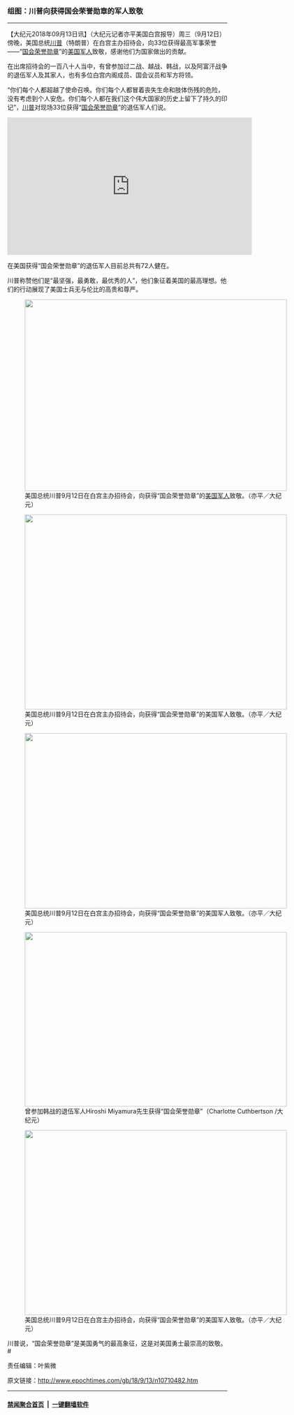 ### 组图：川普向获得国会荣誉勋章的军人致敬
------------------------

<p>【大纪元2018年09月13日讯】（大纪元记者亦平美国白宫报导）周三（9月12日）傍晚，美国总统<a href="http://www.epochtimes.com/gb/tag/%E5%B7%9D%E6%99%AE.html">川普</a>（特朗普）在白宫主办招待会，向33位获得最高军事荣誉——“<a href="http://www.epochtimes.com/gb/tag/%E5%9B%BD%E4%BC%9A%E8%8D%A3%E8%AA%89%E5%8B%8B%E7%AB%A0.html">国会荣誉勋章</a>”的<a href="http://www.epochtimes.com/gb/tag/%E7%BE%8E%E5%9B%BD%E5%86%9B%E4%BA%BA.html">美国军人</a>致敬，感谢他们为国家做出的贡献。</p>
<p>在出席招待会的一百八十人当中，有曾参加过二战、越战、韩战，以及阿富汗战争的退伍军人及其家人，也有多位白宫内阁成员、国会议员和军方将领。</p>
<p>“你们每个人都超越了使命召唤。你们每个人都冒着丧失生命和肢体伤残的危险，没有考虑到个人安危。你们每个人都在我们这个伟大国家的历史上留下了持久的印记”，<a href="http://www.epochtimes.com/gb/tag/%E5%B7%9D%E6%99%AE.html">川普</a>对现场33位获得“<a href="http://www.epochtimes.com/gb/tag/%E5%9B%BD%E4%BC%9A%E8%8D%A3%E8%AA%89%E5%8B%8B%E7%AB%A0.html">国会荣誉勋章</a>”的退伍军人们说。</p>
<p><iframe src="https://www.youtube.com/embed/lqP8T3mHKSY?rel=0" width="560" height="315" frameborder="0" allowfullscreen="allowfullscreen"></iframe></p>
<p>在美国获得“国会荣誉勋章”的退伍军人目前总共有72人健在。</p>
<p>川普称赞他们是“最坚强，最勇敢，最优秀的人”，他们象征着美国的最高理想。他们的行动展现了美国士兵无与伦比的高贵和尊严。</p>
<figure id="attachment_10710551" style="width: 600px" class="wp-caption aligncenter"><a href="http://i.epochtimes.com/assets/uploads/2018/09/1553d3b1599a6357_ttl7dayF15_01-trump.jpg"><img class="size-large wp-image-10710551" src="http://i.epochtimes.com/assets/uploads/2018/09/1553d3b1599a6357_ttl7dayF15_01-trump-600x439.jpg" alt="" width="600" height="439" /></a><figcaption class="wp-caption-text">美国总统川普9月12日在白宫主办招待会，向获得“国会荣誉勋章”的<a href="http://www.epochtimes.com/gb/tag/%E7%BE%8E%E5%9B%BD%E5%86%9B%E4%BA%BA.html">美国军人</a>致敬。（亦平／大纪元）</figcaption></figure>
<figure id="attachment_10710552" style="width: 600px" class="wp-caption aligncenter"><a href="http://i.epochtimes.com/assets/uploads/2018/09/1553d3b3407e286b_ttl7dayaT6_trump-03.jpg"><img class="size-large wp-image-10710552" src="http://i.epochtimes.com/assets/uploads/2018/09/1553d3b3407e286b_ttl7dayaT6_trump-03-600x447.jpg" alt="" width="600" height="447" /></a><figcaption class="wp-caption-text">美国总统川普9月12日在白宫主办招待会，向获得“国会荣誉勋章”的美国军人致敬。（亦平／大纪元）</figcaption></figure>
<figure id="attachment_10710550" style="width: 600px" class="wp-caption aligncenter"><a href="http://i.epochtimes.com/assets/uploads/2018/09/1553d3b271ec752f_ttl7dayqnR_trump-02.jpg"><img class="size-large wp-image-10710550" src="http://i.epochtimes.com/assets/uploads/2018/09/1553d3b271ec752f_ttl7dayqnR_trump-02-600x402.jpg" alt="" width="600" height="402" /></a><figcaption class="wp-caption-text">美国总统川普9月12日在白宫主办招待会，向获得“国会荣誉勋章”的美国军人致敬。（亦平／大纪元）</figcaption></figure>
<figure id="attachment_10710553" style="width: 600px" class="wp-caption aligncenter"><a href="http://i.epochtimes.com/assets/uploads/2018/09/1553d3f5d121b7bf_ttl7daymxN_trump-08.jpg"><img class="size-large wp-image-10710553" src="http://i.epochtimes.com/assets/uploads/2018/09/1553d3f5d121b7bf_ttl7daymxN_trump-08-600x400.jpg" alt="" width="600" height="400" /></a><figcaption class="wp-caption-text">曾参加韩战的退伍军人Hiroshi Miyamura先生获得“国会荣誉勋章”（Charlotte Cuthbertson /大纪元）</figcaption></figure>
<figure id="attachment_10710555" style="width: 600px" class="wp-caption aligncenter"><a href="http://i.epochtimes.com/assets/uploads/2018/09/1553d3b7693b077f_ttl7day3CK_trump-04.jpg"><img class="size-large wp-image-10710555" src="http://i.epochtimes.com/assets/uploads/2018/09/1553d3b7693b077f_ttl7day3CK_trump-04-600x424.jpg" alt="" width="600" height="424" /></a><figcaption class="wp-caption-text">美国总统川普9月12日在白宫主办招待会，向获得“国会荣誉勋章”的美国军人致敬。（亦平／大纪元）</figcaption></figure>
<p>川普说，“国会荣誉勋章”是美国勇气的最高象征，这是对美国勇士最崇高的致敬。#</p>
<p>责任编辑：叶紫微</p>

原文链接：http://www.epochtimes.com/gb/18/9/13/n10710482.htm


------------------------
#### [禁闻聚合首页](https://github.com/gfw-breaker/banned-news/blob/master/README.md) &nbsp;|&nbsp;  [一键翻墙软件](https://github.com/gfw-breaker/nogfw/blob/master/README.md)
